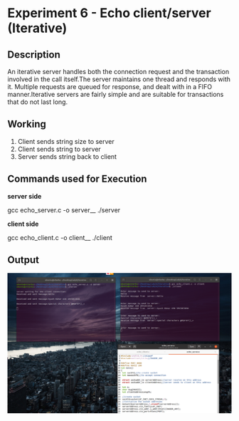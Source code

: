 # Experiment 6 - Echo client/server (Iterative)

## Description

An iterative server handles both the connection request and the transaction involved in the call itself.The server maintains one thread and responds with it. Multiple requests are queued for response, and dealt with in a FIFO manner.Iterative servers are fairly simple and are suitable for transactions that do not last long.

## Working

1. Client sends string size to server
2. Client sends string to server
3. Server sends string back to client

## Commands used for Execution

**server side**

gcc echo_server.c -o server__
./server

**client side**

gcc echo_client.c -o client__
./client

## Output

![3 diffrent inputs for the echo server-client](https://github.com/Ayushkumar036/Network-Programming-and-Security-Lab/blob/main/Experiment%206-Part%20A/Echo%20server-client.png?raw=true)

